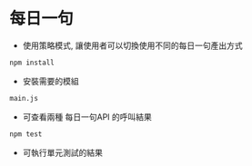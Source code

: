 # 每日一句
- 使用策略模式, 讓使用者可以切換使用不同的每日一句產出方式

```bash
npm install
```
- 安裝需要的模組

```bash
main.js
```
- 可查看兩種 每日一句API 的呼叫結果

```bash
npm test
```
- 可執行單元測試的結果